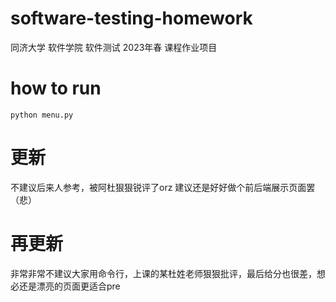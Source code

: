# software-testing-homework
同济大学 软件学院 软件测试 2023年春 课程作业项目

# how to run

```
python menu.py
```

# 更新

不建议后来人参考，被阿杜狠狠锐评了orz
建议还是好好做个前后端展示页面罢（悲）

# 再更新

非常非常不建议大家用命令行，上课的某杜姓老师狠狠批评，最后给分也很差，想必还是漂亮的页面更适合pre
